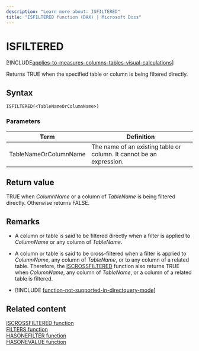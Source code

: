 ```yaml
---
description: "Learn more about: ISFILTERED"
title: "ISFILTERED function (DAX) | Microsoft Docs"
---
```

# ISFILTERED

[!INCLUDE[applies-to-measures-columns-tables-visual-calculations](includes/applies-to-measures-columns-tables-visual-calculations.md)]

Returns TRUE when the specified table or column is being filtered directly.
  
## Syntax  
  
```dax
ISFILTERED(<TableNameOrColumnName>)  
```
  
### Parameters  

|Term|Definition|  
|--------|--------------|  
|TableNameOrColumnName|The name of an existing table or column. It cannot be an expression.|
  
## Return value

TRUE when *ColumnName* or a column of *TableName* is being filtered directly. Otherwise returns FALSE.
  
## Remarks  

- A column or table is said to be filtered directly when a filter is applied to *ColumnName* or any column of *TableName*.
  
- A column or table is said to be cross-filtered when a filter is applied to *ColumnName*, any column of *TableName*, or to any column of a related table. Therefore, the [ISCROSSFILTERED](iscrossfiltered-function-dax.md) function also returns TRUE when *ColumnName*, any column of *TableName*, or a column of a related table is filtered.

- [!INCLUDE [function-not-supported-in-directquery-mode](includes/function-not-supported-in-directquery-mode.md)]

## Related content

[ISCROSSFILTERED function](iscrossfiltered-function-dax.md)  
[FILTERS function](filters-function-dax.md)  
[HASONEFILTER function](hasonefilter-function-dax.md)  
[HASONEVALUE function](hasonevalue-function-dax.md)  
